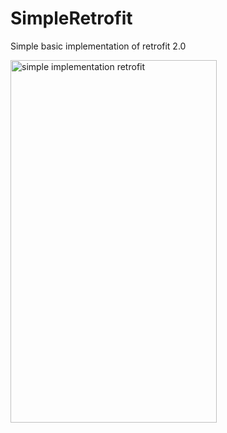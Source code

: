 # SimpleRetrofit
Simple basic implementation of retrofit 2.0

<a data-flickr-embed="true"  href="https://www.flickr.com/photos/95322148@N05/26685089145/in/dateposted-public/" title="simple implementation retrofit"><img src="https://farm2.staticflickr.com/1701/26685089145_263218b85b_z.jpg" width="330" height="580" alt="simple implementation retrofit"></a><script async src="//embedr.flickr.com/assets/client-code.js" charset="utf-8"></script>
